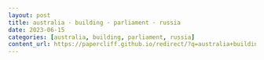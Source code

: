 ```yaml
---
layout: post
title: australia · building · parliament · russia
date: 2023-06-15
categories: [australia, building, parliament, russia]
content_url: https://papercliff.github.io/redirect/?q=australia+building+parliament+russia&tbs=cdr:1,cd_min:6/14/2023,cd_max:6/16/2023
---
```

